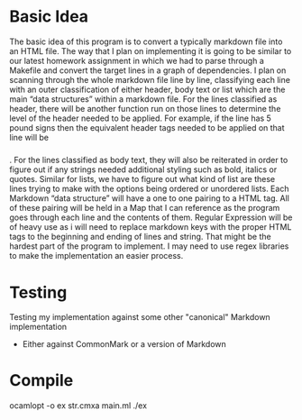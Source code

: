 # Basic Idea

The basic idea of this program is to convert a typically markdown file into an HTML file.
The way that I plan on implementing it is going to be similar to our latest homework assignment
in which we had to parse through a Makefile and convert the target lines in a graph of
dependencies. I plan on scanning through the whole markdown file line by line, classifying each
line with an outer classification of either header, body text or list which are the main “data
structures” within a markdown file.
For the lines classified as header, there will be another function run on those lines to
determine the level of the header needed to be applied. For example, if the line has 5 pound
signs then the equivalent header tags needed to be applied on that line will be <h5></h5>. For
the lines classified as body text, they will also be reiterated in order to figure out if any strings
needed additional styling such as bold, italics or quotes. Similar for lists, we have to figure out
what kind of list are these lines trying to make with the options being ordered or unordered lists.
Each Markdown “data structure” will have a one to one pairing to a HTML tag. All of
these pairing will be held in a Map that I can reference as the program goes through each line
and the contents of them. Regular Expression will be of heavy use as i will need to replace
markdown keys with the proper HTML tags to the beginning and ending of lines and string. That
might be the hardest part of the program to implement. I may need to use regex libraries to
make the implementation an easier process.


# Testing

Testing my implementation against some other "canonical" Markdown implementation
- Either against CommonMark or a version of Markdown


# Compile

ocamlopt -o ex str.cmxa main.ml
./ex
